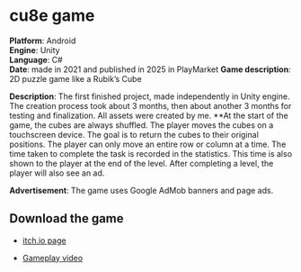 # cu8e game

**Platform**: Android  
**Engine**: Unity  
**Language**: C#  
**Date**: made in 2021 and published in 2025 in PlayMarket 
**Game description**: 2D puzzle game like a Rubik’s Cube

**Description**: The first finished project, made independently in Unity engine. The creation process took about 3 months, then about another 3 months for testing and finalization. All assets were created by me.
**At the start of the game, the cubes are always shuffled. The player moves the cubes on a touchscreen device. The goal is to return the cubes to their original positions. The player can only move an entire row or column at a time. The time taken to complete the task is recorded in the statistics. This time is also shown to the player at the end of the level. After completing a level, the player will also see an ad.

**Advertisement**: The game uses Google AdMob banners and page ads.

## Download the game  
- [itch.io page](https://dobjalo.itch.io/cu8e)
  
- [Gameplay video](https://youtu.be/1A7D_K3nHJ8)


